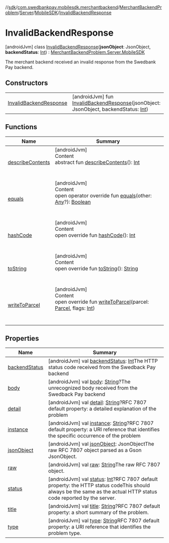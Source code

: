 //[sdk](../../../../../../index.md)/[com.swedbankpay.mobilesdk.merchantbackend](../../../../index.md)/[MerchantBackendProblem](../../../index.md)/[Server](../../index.md)/[MobileSDK](../index.md)/[InvalidBackendResponse](index.md)



# InvalidBackendResponse  
 [androidJvm] class [InvalidBackendResponse](index.md)(**jsonObject**: JsonObject, **backendStatus**: [Int](https://kotlinlang.org/api/latest/jvm/stdlib/kotlin/-int/index.html)) : [MerchantBackendProblem.Server.MobileSDK](../index.md)

The merchant backend received an invalid response from the Swedbank Pay backend.

   


## Constructors  
  
| | |
|---|---|
| <a name="com.swedbankpay.mobilesdk.merchantbackend/MerchantBackendProblem.Server.MobileSDK.InvalidBackendResponse/InvalidBackendResponse/#com.google.gson.JsonObject#kotlin.Int/PointingToDeclaration/"></a>[InvalidBackendResponse](-invalid-backend-response.md)| <a name="com.swedbankpay.mobilesdk.merchantbackend/MerchantBackendProblem.Server.MobileSDK.InvalidBackendResponse/InvalidBackendResponse/#com.google.gson.JsonObject#kotlin.Int/PointingToDeclaration/"></a> [androidJvm] fun [InvalidBackendResponse](-invalid-backend-response.md)(jsonObject: JsonObject, backendStatus: [Int](https://kotlinlang.org/api/latest/jvm/stdlib/kotlin/-int/index.html))   <br>|


## Functions  
  
|  Name |  Summary | 
|---|---|
| <a name="android.os/Parcelable/describeContents/#/PointingToDeclaration/"></a>[describeContents](../../-unknown/index.md#-1578325224%2FFunctions%2F462465411)| <a name="android.os/Parcelable/describeContents/#/PointingToDeclaration/"></a>[androidJvm]  <br>Content  <br>abstract fun [describeContents](../../-unknown/index.md#-1578325224%2FFunctions%2F462465411)(): [Int](https://kotlinlang.org/api/latest/jvm/stdlib/kotlin/-int/index.html)  <br><br><br>|
| <a name="com.swedbankpay.mobilesdk/Problem/equals/#kotlin.Any?/PointingToDeclaration/"></a>[equals](../../../../../com.swedbankpay.mobilesdk/-problem/equals.md)| <a name="com.swedbankpay.mobilesdk/Problem/equals/#kotlin.Any?/PointingToDeclaration/"></a>[androidJvm]  <br>Content  <br>open operator override fun [equals](../../../../../com.swedbankpay.mobilesdk/-problem/equals.md)(other: [Any](https://kotlinlang.org/api/latest/jvm/stdlib/kotlin/-any/index.html)?): [Boolean](https://kotlinlang.org/api/latest/jvm/stdlib/kotlin/-boolean/index.html)  <br><br><br>|
| <a name="com.swedbankpay.mobilesdk/Problem/hashCode/#/PointingToDeclaration/"></a>[hashCode](../../../../../com.swedbankpay.mobilesdk/-problem/hash-code.md)| <a name="com.swedbankpay.mobilesdk/Problem/hashCode/#/PointingToDeclaration/"></a>[androidJvm]  <br>Content  <br>open override fun [hashCode](../../../../../com.swedbankpay.mobilesdk/-problem/hash-code.md)(): [Int](https://kotlinlang.org/api/latest/jvm/stdlib/kotlin/-int/index.html)  <br><br><br>|
| <a name="com.swedbankpay.mobilesdk/Problem/toString/#/PointingToDeclaration/"></a>[toString](../../../../../com.swedbankpay.mobilesdk/-problem/to-string.md)| <a name="com.swedbankpay.mobilesdk/Problem/toString/#/PointingToDeclaration/"></a>[androidJvm]  <br>Content  <br>open override fun [toString](../../../../../com.swedbankpay.mobilesdk/-problem/to-string.md)(): [String](https://kotlinlang.org/api/latest/jvm/stdlib/kotlin/-string/index.html)  <br><br><br>|
| <a name="com.swedbankpay.mobilesdk.merchantbackend/MerchantBackendProblem/writeToParcel/#android.os.Parcel#kotlin.Int/PointingToDeclaration/"></a>[writeToParcel](../../../write-to-parcel.md)| <a name="com.swedbankpay.mobilesdk.merchantbackend/MerchantBackendProblem/writeToParcel/#android.os.Parcel#kotlin.Int/PointingToDeclaration/"></a>[androidJvm]  <br>Content  <br>open override fun [writeToParcel](../../../write-to-parcel.md)(parcel: [Parcel](https://developer.android.com/reference/kotlin/android/os/Parcel.html), flags: [Int](https://kotlinlang.org/api/latest/jvm/stdlib/kotlin/-int/index.html))  <br><br><br>|


## Properties  
  
|  Name |  Summary | 
|---|---|
| <a name="com.swedbankpay.mobilesdk.merchantbackend/MerchantBackendProblem.Server.MobileSDK.InvalidBackendResponse/backendStatus/#/PointingToDeclaration/"></a>[backendStatus](backend-status.md)| <a name="com.swedbankpay.mobilesdk.merchantbackend/MerchantBackendProblem.Server.MobileSDK.InvalidBackendResponse/backendStatus/#/PointingToDeclaration/"></a> [androidJvm] val [backendStatus](backend-status.md): [Int](https://kotlinlang.org/api/latest/jvm/stdlib/kotlin/-int/index.html)The HTTP status code received from the Swedback Pay backend   <br>|
| <a name="com.swedbankpay.mobilesdk.merchantbackend/MerchantBackendProblem.Server.MobileSDK.InvalidBackendResponse/body/#/PointingToDeclaration/"></a>[body](body.md)| <a name="com.swedbankpay.mobilesdk.merchantbackend/MerchantBackendProblem.Server.MobileSDK.InvalidBackendResponse/body/#/PointingToDeclaration/"></a> [androidJvm] val [body](body.md): [String](https://kotlinlang.org/api/latest/jvm/stdlib/kotlin/-string/index.html)?The unrecognized body received from the Swedback Pay backend   <br>|
| <a name="com.swedbankpay.mobilesdk.merchantbackend/MerchantBackendProblem.Server.MobileSDK.InvalidBackendResponse/detail/#/PointingToDeclaration/"></a>[detail](index.md#-518954772%2FProperties%2F462465411)| <a name="com.swedbankpay.mobilesdk.merchantbackend/MerchantBackendProblem.Server.MobileSDK.InvalidBackendResponse/detail/#/PointingToDeclaration/"></a> [androidJvm] val [detail](index.md#-518954772%2FProperties%2F462465411): [String](https://kotlinlang.org/api/latest/jvm/stdlib/kotlin/-string/index.html)?RFC 7807 default property: a detailed explanation of the problem   <br>|
| <a name="com.swedbankpay.mobilesdk.merchantbackend/MerchantBackendProblem.Server.MobileSDK.InvalidBackendResponse/instance/#/PointingToDeclaration/"></a>[instance](index.md#-1398677208%2FProperties%2F462465411)| <a name="com.swedbankpay.mobilesdk.merchantbackend/MerchantBackendProblem.Server.MobileSDK.InvalidBackendResponse/instance/#/PointingToDeclaration/"></a> [androidJvm] val [instance](index.md#-1398677208%2FProperties%2F462465411): [String](https://kotlinlang.org/api/latest/jvm/stdlib/kotlin/-string/index.html)?RFC 7807 default property: a URI reference that identifies the specific occurrence of the problem   <br>|
| <a name="com.swedbankpay.mobilesdk.merchantbackend/MerchantBackendProblem.Server.MobileSDK.InvalidBackendResponse/jsonObject/#/PointingToDeclaration/"></a>[jsonObject](index.md#881564598%2FProperties%2F462465411)| <a name="com.swedbankpay.mobilesdk.merchantbackend/MerchantBackendProblem.Server.MobileSDK.InvalidBackendResponse/jsonObject/#/PointingToDeclaration/"></a> [androidJvm] val [jsonObject](index.md#881564598%2FProperties%2F462465411): JsonObjectThe raw RFC 7807 object parsed as a Gson JsonObject.   <br>|
| <a name="com.swedbankpay.mobilesdk.merchantbackend/MerchantBackendProblem.Server.MobileSDK.InvalidBackendResponse/raw/#/PointingToDeclaration/"></a>[raw](index.md#-1961345995%2FProperties%2F462465411)| <a name="com.swedbankpay.mobilesdk.merchantbackend/MerchantBackendProblem.Server.MobileSDK.InvalidBackendResponse/raw/#/PointingToDeclaration/"></a> [androidJvm] val [raw](index.md#-1961345995%2FProperties%2F462465411): [String](https://kotlinlang.org/api/latest/jvm/stdlib/kotlin/-string/index.html)The raw RFC 7807 object.   <br>|
| <a name="com.swedbankpay.mobilesdk.merchantbackend/MerchantBackendProblem.Server.MobileSDK.InvalidBackendResponse/status/#/PointingToDeclaration/"></a>[status](index.md#-1339633557%2FProperties%2F462465411)| <a name="com.swedbankpay.mobilesdk.merchantbackend/MerchantBackendProblem.Server.MobileSDK.InvalidBackendResponse/status/#/PointingToDeclaration/"></a> [androidJvm] val [status](index.md#-1339633557%2FProperties%2F462465411): [Int](https://kotlinlang.org/api/latest/jvm/stdlib/kotlin/-int/index.html)?RFC 7807 default property: the HTTP status codeThis should always be the same as the actual HTTP status code reported by the server.   <br>|
| <a name="com.swedbankpay.mobilesdk.merchantbackend/MerchantBackendProblem.Server.MobileSDK.InvalidBackendResponse/title/#/PointingToDeclaration/"></a>[title](index.md#-1616232443%2FProperties%2F462465411)| <a name="com.swedbankpay.mobilesdk.merchantbackend/MerchantBackendProblem.Server.MobileSDK.InvalidBackendResponse/title/#/PointingToDeclaration/"></a> [androidJvm] val [title](index.md#-1616232443%2FProperties%2F462465411): [String](https://kotlinlang.org/api/latest/jvm/stdlib/kotlin/-string/index.html)?RFC 7807 default property: a short summary of the problem.   <br>|
| <a name="com.swedbankpay.mobilesdk.merchantbackend/MerchantBackendProblem.Server.MobileSDK.InvalidBackendResponse/type/#/PointingToDeclaration/"></a>[type](index.md#1885923875%2FProperties%2F462465411)| <a name="com.swedbankpay.mobilesdk.merchantbackend/MerchantBackendProblem.Server.MobileSDK.InvalidBackendResponse/type/#/PointingToDeclaration/"></a> [androidJvm] val [type](index.md#1885923875%2FProperties%2F462465411): [String](https://kotlinlang.org/api/latest/jvm/stdlib/kotlin/-string/index.html)RFC 7807 default property: a URI reference that identifies the problem type.   <br>|

